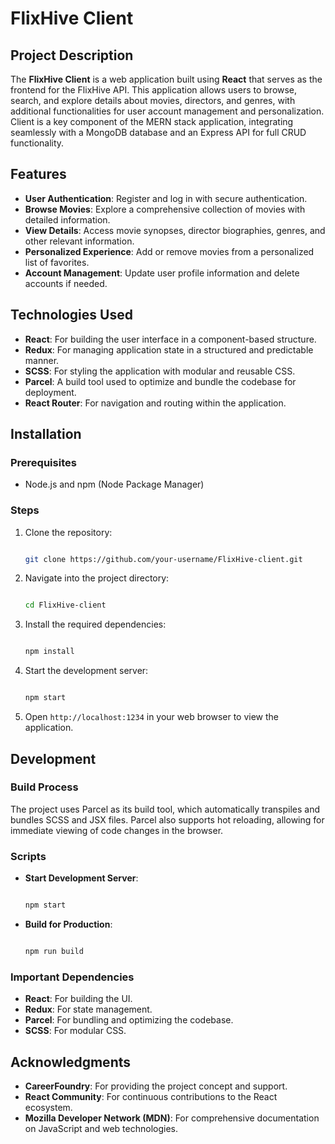# FlixHive Client

## Project Description

The **FlixHive Client** is a web application built using **React** that serves as the frontend for the FlixHive API. This application allows users to browse, search, and explore details about movies, directors, and genres, with additional functionalities for user account management and personalization.  Client is a key component of the MERN stack application, integrating seamlessly with a MongoDB database and an Express API for full CRUD functionality.

## Features

- **User Authentication**: Register and log in with secure authentication.
- **Browse Movies**: Explore a comprehensive collection of movies with detailed information.
- **View Details**: Access movie synopses, director biographies, genres, and other relevant information.
- **Personalized Experience**: Add or remove movies from a personalized list of favorites.
- **Account Management**: Update user profile information and delete accounts if needed.

## Technologies Used

- **React**: For building the user interface in a component-based structure.
- **Redux**: For managing application state in a structured and predictable manner.
- **SCSS**: For styling the application with modular and reusable CSS.
- **Parcel**: A build tool used to optimize and bundle the codebase for deployment.
- **React Router**: For navigation and routing within the application.

## Installation

### Prerequisites

- Node.js and npm (Node Package Manager)

### Steps

1. Clone the repository:
    
    ```bash
    
    git clone https://github.com/your-username/FlixHive-client.git
    
    ```
    
2. Navigate into the project directory:
    
    ```bash
    
    cd FlixHive-client
    
    ```
    
3. Install the required dependencies:
    
    ```bash
    
    npm install
    
    ```
    
4. Start the development server:
    
    ```bash
   
    npm start
    
    ```
    
5. Open `http://localhost:1234` in your web browser to view the application.


## Development

### Build Process

The project uses Parcel as its build tool, which automatically transpiles and bundles SCSS and JSX files. Parcel also supports hot reloading, allowing for immediate viewing of code changes in the browser.

### Scripts

- **Start Development Server**:
    
    ```bash
   
    npm start
    
    ```
    
- **Build for Production**:
    
    ```bash
  
    npm run build
    
    ```
    

### Important Dependencies

- **React**: For building the UI.
- **Redux**: For state management.
- **Parcel**: For bundling and optimizing the codebase.
- **SCSS**: For modular CSS.


## Acknowledgments

- **CareerFoundry**: For providing the project concept and support.
- **React Community**: For continuous contributions to the React ecosystem.
- **Mozilla Developer Network (MDN)**: For comprehensive documentation on JavaScript and web technologies.